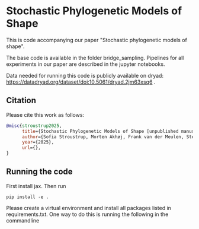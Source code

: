 # Stochastic Phylogenetic Models of Shape

This is code accompanying our paper "Stochastic phylogenetic models of shape". 

The base code is available in the folder bridge_sampling. Pipelines for all experiments in our paper are described in the jupyter notebooks. 

Data needed for running this code is publicly available on dryad: https://datadryad.org/dataset/doi:10.5061/dryad.2jm63xsq6 . 

## Citation 
Please cite this work as follows:  

```bibtex
@misc{stroustrup2025,
      title={Stochastic Phylogenetic Models of Shape [unpublished manuscript]},
      author={Sofia Stroustrup, Morten Akhøj, Frank van der Meulen, Stefan Sommer, Rasmus Nielsen},
      year={2025},
      url={},
}
```

## Running the code 

First install jax. Then run 

```commandline
pip install -e . 
```

Please create a virtual environment and install all packages listed in requirements.txt. One way to do this is running the following in the commandline 

